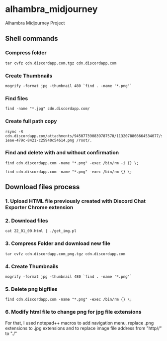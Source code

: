 # alhambra_midjourney
Alhambra Midjourney Project

## Shell commands

### Compress folder
```
tar cvfz cdn.discordapp.com.tgz cdn.discordapp.com
```

### Create Thumbnails
```
mogrify -format jpg -thumbnail 480 `find . -name '*.png'`
```

### Find files
```
find -name "*.jpg" cdn.discordapp.com/
```

### Create full path copy
```
rsync -R cdn.discordapp.com/attachments/945077390839787570/1132078866664534077/slyfoxsyndicate_Alhambrainlessness_996954b5-1eae-479c-8421-c25940c54614.png /root/.
```
### Find and delete with and without confirmation
```
find cdn.discordapp.com -name "*.png" -exec /bin/rm -i {} \;
```
```
find cdn.discordapp.com -name "*.png" -exec /bin/rm {} \;
```

## Download files process
### 1. Upload HTML file previously created with Discord Chat Exporter Chrome extension

### 2. Download files
```
cat 22_01_00.html | ./get_img.pl
```
### 3. Compress Folder and download new file

```
tar cvfz cdn.discordapp.com_png.tgz cdn.discordapp.com
```
### 4. Create Thumbnails
```
mogrify -format jpg -thumbnail 480 `find . -name '*.png'`
```

### 5. Delete png bigfiles
```
find cdn.discordapp.com -name "*.png" -exec /bin/rm {} \;
```

### 6. Modify html file to change png for jpg file extensions
For that, I used notepad++ macros to add navigation menu, replace .png extensions to .jpg extensions and to replace image file address from "http//" to "./"




